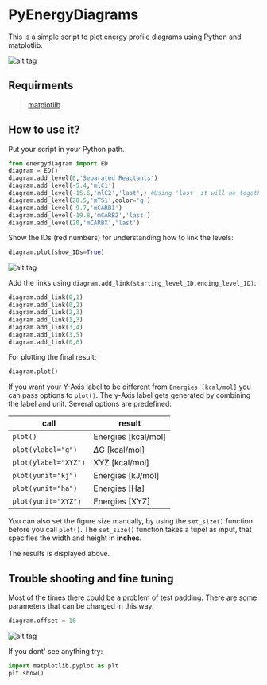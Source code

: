 # PyEnergyDiagrams
This is a simple script to plot energy profile diagrams using Python and matplotlib.

![alt tag](https://github.com/giacomomarchioro/PyEnergyDiagrams/blob/master/md_images/Final.png)
## Requirments
  > [matplotlib](http://matplotlib.org/users/installing.html)
  
## How to use it?

Put your script in your Python path.

```python
from energydiagram import ED
diagram = ED()
diagram.add_level(0,'Separated Reactants')
diagram.add_level(-5.4,'mlC1')
diagram.add_level(-15.6,'mlC2','last',) #Using 'last' it will be together with the previous level
diagram.add_level(28.5,'mTS1',color='g')
diagram.add_level(-9.7,'mCARB1')
diagram.add_level(-19.8,'mCARB2','last')
diagram.add_level(20,'mCARBX','last')
```
Show the IDs (red numbers) for understanding how to link the levels:

```python
diagram.plot(show_IDs=True)
```
![alt tag](https://github.com/giacomomarchioro/PyEnergyDiagrams/blob/master/With_IDs.png)

Add the links using `diagram.add_link(starting_level_ID,ending_level_ID)`:
```python
diagram.add_link(0,1)
diagram.add_link(0,2)
diagram.add_link(2,3)
diagram.add_link(1,3)
diagram.add_link(3,4)
diagram.add_link(3,5)
diagram.add_link(0,6)
```
For plotting the final result:
```python
diagram.plot()
```

If you want your Y-Axis label to be different from `Energies [kcal/mol]` you can pass options to `plot()`. The y-Axis label gets generated by combining the label and unit. Several options are predefined:

| call | result |
| --- | ---
| `plot()` 		| Energies [kcal/mol]
| `plot(ylabel="g")` 	| $\Delta$G [kcal/mol]
| `plot(ylabel="XYZ")` 	| XYZ [kcal/mol]
| `plot(yunit="kj")`	| Energies [kJ/mol]
| `plot(yunit="ha")`	| Energies [Ha]
| `plot(yunit="XYZ")` 	| Energies [XYZ] 


You can also set the figure size manually, by using the `set_size()` function before you call `plot()`. The `set_size()` function takes a tupel as input, that specifies the width and height in **inches**.

The results is displayed above.
## Trouble shooting and fine tuning
Most of the times there could be a problem of test padding. There are some parameters that can be changed in this way.
```python
diagram.offset = 10
```
![alt tag](https://github.com/giacomomarchioro/PyEnergyDiagrams/blob/master/md_images/Explained.jpg)

If you dont' see anything try:
```python
import matplotlib.pyplot as plt
plt.show()
```
